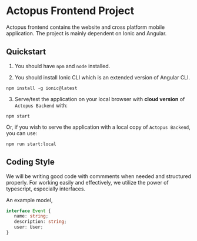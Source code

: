
# Actopus Frontend Project
Actopus frontend contains the website and cross platform mobile application. The project is mainly dependent on Ionic and Angular.

## Quickstart

1. You should have `npm` and `node` installed.

2. You should install Ionic CLI which is an extended version of Angular CLI.

```
npm install -g ionic@latest
```

3. Serve/test the application on your local browser with **cloud version** of `Actopus Backend` with:


```
npm start
```

Or, if you wish to serve the application with a local copy of `Actopus Backend`, you can use:

```
npm run start:local
```

## Coding Style
We will be writing good code with commments when needed and structured properly.
For working easily and effectively, we utilize the power of typescript, especially interfaces.

 An example model,

 ``` ts
 interface Event {
    name: string;
    description: string;
    user: User;
 }
 ```
